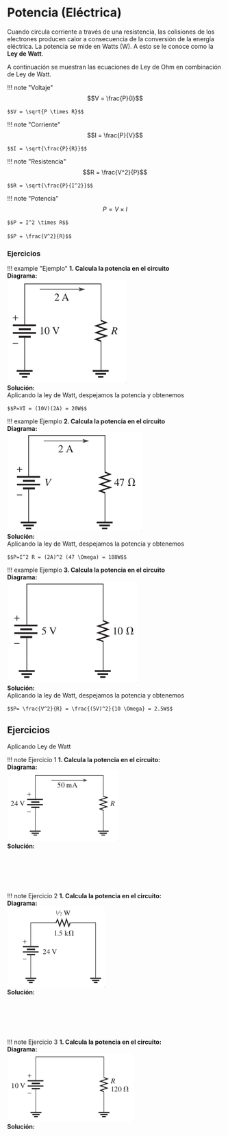 # Potencia (Eléctrica)

Cuando circula corriente a través de una resistencia, las colisiones de los electrones producen calor a consecuencia de la conversión de la energía eléctrica. La potencia se mide en Watts (W). A esto se le conoce como la **Ley de Watt**.

A continuación se muestran las ecuaciones de Ley de Ohm en combinación de Ley de Watt.

!!! note "Voltaje"
    $$V = \frac{P}{I}$$

    $$V = \sqrt{P \times R}$$


!!! note "Corriente"
    $$I = \frac{P}{V}$$

    $$I = \sqrt{\frac{P}{R}}$$

!!! note "Resistencia"
    $$R = \frac{V^2}{P}$$

    $$R = \sqrt{\frac{P}{I^2}}$$

!!! note "Potencia"
    $$P = V \times I$$

    $$P = I^2 \times R$$

    $$P = \frac{V^2}{R}$$


### Ejercicios

!!! example "Ejemplo"
    **1. Calcula la potencia en el circuito** <br>
    **Diagrama:** <br>
    ![diagrama](../img/png/Antologia.pdf-136.opt.png) <br>
    **Solución:**<br>
    Aplicando la ley de Watt, despejamos la potencia y obtenemos 

    $$P=VI = (10V)(2A) = 20W$$

!!! example Ejemplo
    **2. Calcula la potencia en el circuito** <br>
    **Diagrama:** <br> 
    ![diagrama](../img/png/Antologia.pdf-139.opt.png) <br>
    **Solución:** <br>
    Aplicando la ley de Watt, despejamos la potencia y obtenemos 

    $$P=I^2 R = (2A)^2 (47 \Omega) = 188W$$

!!! example Ejemplo
    **3. Calcula la potencia en el circuito** <br>
    **Diagrama:** <br>
    ![diagrama](../img/png/Antologia.pdf-145.opt.png) <br>
    **Solución:** <br>
    Aplicando la ley de Watt, despejamos la potencia y obtenemos

    $$P= \frac{V^2}{R} = \frac{(5V)^2}{10 \Omega} = 2.5W$$

## Ejercicios

Aplicando Ley de Watt

!!! note Ejercicio 1
    **1. Calcula la potencia en el circuito:** <br>
    **Diagrama:** <br>
    ![diagrama](../img/png/Antologia.pdf-148.opt.png) <br>
    **Solución:**  <br>
    <br><br><br><br><br>

!!! note Ejercicio 2
    **1. Calcula la potencia en el circuito:** <br>
    **Diagrama:** <br>
    ![diagrama](../img/png/Antologia.pdf-152.opt.png) <br>
    **Solución:**  <br>
    <br><br><br><br><br>

!!! note Ejercicio 3
    **1. Calcula la potencia en el circuito:** <br>
    **Diagrama:** <br>
    ![diagrama](../img/png/Antologia.pdf-153.opt.png) <br>
    **Solución:**  <br>
    <br><br><br><br><br>

